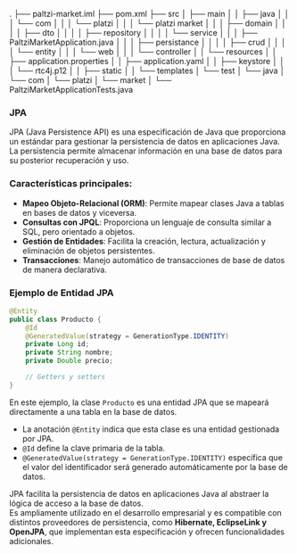 .
├── paltzi-market.iml
├── pom.xml
├── src
│   ├── main
│   │   ├── java
│   │   │   └── com
│   │   │       └── platzi
│   │   │           └── platzi market
│   │   │               ├── domain
│   │   │               │   ├── dto
│   │   │               │   ├── repository
│   │   │               │   └── service
│   │   │               ├── PaltziMarketApplication.java
│   │   │               ├── persistance
│   │   │               │   ├── crud
│   │   │               │   └── entity
│   │   │               └── web
│   │   │                   └── controller
│   │   └── resources
│   │       ├── application.properties
│   │       ├── application.yaml
│   │       ├── keystore
│   │       │   └── rtc4j.p12
│   │       ├── static
│   │       └── templates
│   └── test
│       └── java
│           └── com
│               └── platzi
│                   └── market
│                       └── PaltziMarketApplicationTests.java

### JPA

JPA (Java Persistence API) es una especificación de Java que proporciona un estándar para gestionar la persistencia de datos en aplicaciones Java. La persistencia permite almacenar información en una base de datos para su posterior recuperación y uso.

### Características principales:
- **Mapeo Objeto-Relacional (ORM)**: Permite mapear clases Java a tablas en bases de datos y viceversa.
- **Consultas con JPQL**: Proporciona un lenguaje de consulta similar a SQL, pero orientado a objetos.
- **Gestión de Entidades**: Facilita la creación, lectura, actualización y eliminación de objetos persistentes.
- **Transacciones**: Manejo automático de transacciones de base de datos de manera declarativa.

### Ejemplo de Entidad JPA
```Java
@Entity
public class Producto {
    @Id
    @GeneratedValue(strategy = GenerationType.IDENTITY)
    private Long id;
    private String nombre;
    private Double precio;

    // Getters y setters
}
```

En este ejemplo, la clase `Producto` es una entidad JPA que se mapeará directamente a una tabla en la base de datos.

- La anotación `@Entity` indica que esta clase es una entidad gestionada por JPA.  
- `@Id` define la clave primaria de la tabla.  
- `@GeneratedValue(strategy = GenerationType.IDENTITY)` especifica que el valor del identificador será generado automáticamente por la base de datos.  

JPA facilita la persistencia de datos en aplicaciones Java al abstraer la lógica de acceso a la base de datos.  
Es ampliamente utilizado en el desarrollo empresarial y es compatible con distintos proveedores de persistencia, como **Hibernate, EclipseLink y OpenJPA**, que implementan esta especificación y ofrecen funcionalidades adicionales.
